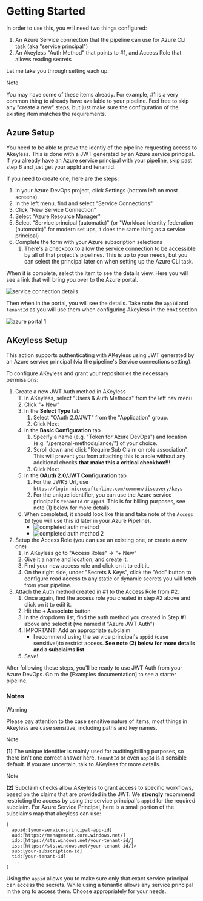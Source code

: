 # Getting Started

In order to use this, you will need two things configured:

1. An Azure Service connection that the pipeline can use for Azure CLI task (aka "service principal")
2. An Akeyless "Auth Method" that points to #1, and Access Role that allows reading secrets

Let me take you through setting each up.

> [!NOTE]
> You may have some of these items already. For example, #1 is a very common thing to already have available to your pipeline. Feel free to skip any "create a new" steps, but just make sure the configuration of the existing item matches the requirements.

## Azure Setup

You need to be able to prove the identiy of the pipeline requesting access to Akeyless. This is done with a JWT generated by an Azure service principal. If you already have an Azure service principal with your pipeline, skip past step 6 and just get your appId and tenantId.

If you need to create one, here are the steps:

1. In your Azure DevOps project, click Settings (bottom left on most screens)
2. In the left menu, find and select "Service Connections"
3. Click "New Service Connection"
4. Select "Azure Resource Manager"
5. Select "Service principal (automatic)" (or "Workload Identity federation (automatic)" for modern set ups, it does the same thing as a service principal)
6. Complete the form with your Azure subscription selections
   1. There's a checkbox to allow the service connection to be accessible by all of that project's pipelines. This is up to your needs, but you can select the principal later on when setting up the Azure CLI task.

When it is complete, select the item to see the details view. Here you will see a link that will bring you over to the Azure portal.

![service connection details](https://github.com/LanceMcCarthy/akeyless-extension-azdo/assets/3520532/c5a805a5-8b0f-4f26-8dfa-c65b70c214d0)

Then when in the portal, you will see the details. Take note the `appId` and `tenantId` as you will use them when configuring Akeyless in the enxt section

![azure portal 1](https://github.com/LanceMcCarthy/akeyless-extension-azdo/assets/3520532/cb01fa63-4d0e-49d3-8bf2-3597692e3be2)

## AKeyless Setup

This action supports authenticating with AKeyless using JWT generated by an Azure service principal (via the pipeline's Service connections setting).

To configure AKeyless and grant your repositories the necessary permissions:

1. Create a new JWT Auth method in AKeyless
    1. In AKeyless, select "Users & Auth Methods" from the left nav menu
    2. Click "+ New"
    3. In the **Select Type** tab
       1. Select "OAuth 2.0/JWT" from the "Application" group.
       2. Click Next
    4. In the **Basic Configuration** tab
       1. Specify a name (e.g. "Token for Azure DevOps") and location (e.g. "/personal-methods/lance/") of your choice.
       2. Scroll down and click "Require Sub Claim on role association". This will prevent you from attaching this to a role without any additional checks **that make this a critical checkbox!!!**
       3. Click Next
    5. In the **OAuth 2.0/JWT Configuration** tab
       1. For the JWKS Url, use `https://login.microsoftonline.com/common/discovery/keys`
       2. For the unique identifier, you can use the Azure service principal's `tenantId` or `appId`. This is for billing purposes, see note (1) below for more details.
    6. When completed, it should look like this and take note of the `Access Id` (you will use this id later in your Azure Pipeline).
       - ![completed auth method](https://github.com/LanceMcCarthy/akeyless-extension-azdo/assets/3520532/054d31f8-752f-4436-a707-5bbb2100a04a)
       - ![completed auth method 2](https://github.com/LanceMcCarthy/akeyless-extension-azdo/assets/3520532/4af89648-260d-41a5-85f0-d450dba22f84)
2. Setup the Access Role (you can use an existing one, or create a new one)
    1. In AKeyless go to "Access Roles" -> "+ New"
    2. Give it a name and location, and create it.
    3. Find your new access role and click on it to edit it.
    4. On the right side, under "Secrets & Keys", click the "Add" button to configure read access to any static or dynamic secrets you will fetch from your pipeline.
3. Attach the Auth method created in #1 to the Access Role from #2.
    1. Once again, find the access role you created in step #2 above and click on it to edit it.
    2. Hit the **+ Associate** button
    3. In the dropdown list, find the auth method you created in Step #1 above and select it (we named it "Azure JWT Auth")
    4. IMPORTANT: Add an appropriate subclaim
       - I recommend using the service principal's `appid` (case sensitive!)to restrict access. **See note (2) below for more details and a subclaims list.**
    5. Save!

After following these steps, you'll be ready to use JWT Auth from your Azure DevOps. Go to the [Examples documentation] to see a starter pipeline.

### Notes

> [!WARNING]
> Please pay attention to the case sensitive nature of items, most things in Akeyless are case sensitive, including paths and key names.

> [!NOTE]
>  **(1)** The unique identifier is mainly used for auditing/billing purposes, so there isn't one correct answer here.  `tenantId` or even `appId` is a sensible default. If you are uncertain, talk to AKeyless for more details.

> [!NOTE]
> **(2)** Subclaim checks allow AKeyless to grant access to specific workflows, based on the claims that are provided in the JWT. We **strongly** recommend restricting the access by using the service principal's `appid` for the required subclaim. For Azure Service Principal, here is a small portion of the subclaims map that akeyless can use:

```
[
  appid:[your-service-principal-app-id] 
  aud:[https://management.core.windows.net/]
  idp:[https://sts.windows.net/your-tenant-id/]
  iss:[https://sts.windows.net/your-tenant-id/]>
  sub:[your-subscription-id] 
  tid:[your-tenant-id] 
  ...
]
```
Using the `appid` allows you to make sure only that exact service principal can access the secrets. While using a tenantId allows any service principal in the org to access them. Choose appropriately for your needs. 
